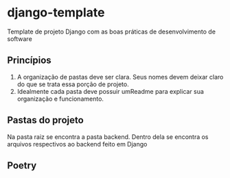 # django-template
Template de projeto Django com as boas práticas de desenvolvimento de software

## Princípios

1. A organização de pastas deve ser clara. Seus nomes devem deixar claro do que se trata essa porção de projeto.
2. Idealmente cada pasta deve possuir umReadme para explicar sua organização e funcionamento.

## Pastas do projeto

Na pasta raiz se encontra a pasta backend. Dentro dela se encontra os arquivos respectivos ao backend feito em Django

## Poetry
